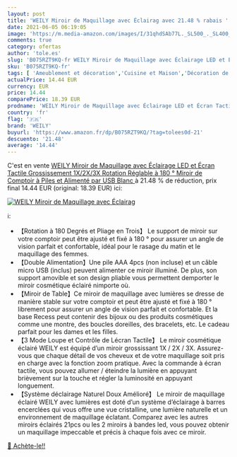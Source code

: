 ```yaml
---
layout: post
title: 'WEILY Miroir de Maquillage avec Éclairag avec 21.48 % rabais '
date: 2021-06-05 06:19:05
image: 'https://m.media-amazon.com/images/I/31qhdSAb77L._SL500_._SL400_.jpg'
comments: true
category: ofertas
author: 'tole.es'
slug: 'B075RZT9KQ-fr WEILY Miroir de Maquillage avec Éclairage LED et Écran...'
sku: 'B075RZT9KQ-fr'
tags: [ 'Ameublement et décoration','Cuisine et Maison','Décoration de la maison','Miroirs','Miroirs de table','weily', ]
actualPrice: 14.44 EUR
currency: EUR
price: 14.44
comparePrice: 18.39 EUR
prodname: 'WEILY Miroir de Maquillage avec Éclairage LED et Écran Tactile  Grossissement 1X/2X/3X  Rotation Réglable à 180 °  Miroir de Comptoir à Piles et Alimenté par USB  Blanc '
country: 'fr'
flag: '🇫🇷'
brand: 'WEILY'
buyurl: 'https://www.amazon.fr/dp/B075RZT9KQ/?tag=tolees0d-21'
descuento: '21.48'
average: '14.44'
---
```


C'est en vente [WEILY Miroir de Maquillage avec Éclairage LED et Écran Tactile  Grossissement 1X/2X/3X  Rotation Réglable à 180 °  Miroir de Comptoir à Piles et Alimenté par USB  Blanc ](https://www.amazon.fr/dp/B075RZT9KQ/?tag=tolees0d-21)  à  21.48 % de réduction, prix final  14.44 EUR (original: 18.39 EUR) ici:

[![WEILY Miroir de Maquillage avec Éclairag](https://m.media-amazon.com/images/I/31qhdSAb77L._SL500_._SL400_.jpg)](https://www.amazon.fr/dp/B075RZT9KQ/?tag=tolees0d-21)

ℹ️:

- 【Rotation à 180 Degrés et Pliage en Trois】 Le support de miroir sur votre comptoir peut être ajusté et fixé à 180 ° pour assurer un angle de vision parfait et confortable, idéal pour le rasage du matin et le maquillage des femmes.
- 【Double Alimentation】Une pile AAA 4pcs (non incluse) et un câble micro USB (inclus) peuvent alimenter ce miroir illuminé. De plus, son support amovible et son design pliable vous permettent demporter le miroir cosmétique éclairé nimporte où.
- 【Miroir de Table】Ce miroir de maquillage avec lumières se dresse de manière stable sur votre comptoir et peut être ajusté et fixé à 180 ° librement pour assurer un angle de vision parfait et confortable. Et la base Recess peut contenir des bijoux ou des produits cosmétiques comme une montre, des boucles doreilles, des bracelets, etc. Le cadeau parfait pour les dames et les filles.
- 【3 Mode Loupe et Contrôle de Lécran Tactile】 Le miroir cosmétique éclairé WEILY est équipé d’un miroir grossissant 1X / 2X / 3X. Assurez-vous que chaque détail de vos cheveux et de votre maquillage soit pris en charge avec la fonction zoom pratique. Avec la commande à écran tactile, vous pouvez allumer / éteindre la lumière en appuyant brièvement sur la touche et régler la luminosité en appuyant longuement.
- 【Système déclairage Naturel Doux Amélioré】 Le miroir de maquillage éclairé WEILY avec lumières est doté d’un système d’éclairage à barres encerclées qui vous offre une vue cristalline, une lumière naturelle et un environnement de maquillage éclatant. Comparez avec les autres miroirs éclairés 21pcs ou les 2 miroirs à bandes led, vous pouvez obtenir un maquillage impeccable et précis à chaque fois avec ce miroir.

[🛒 Achète-le!!](https://www.amazon.fr/dp/B075RZT9KQ/?tag=tolees0d-21)
